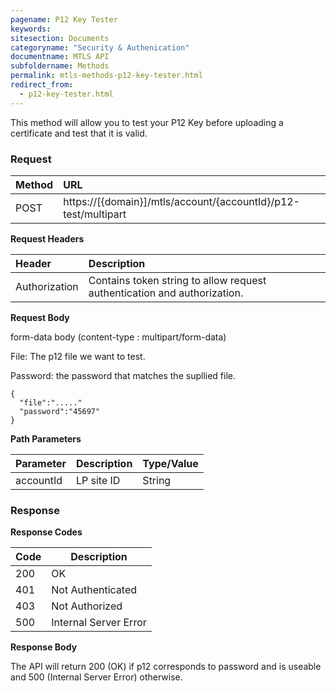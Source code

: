 ```yaml
---
pagename: P12 Key Tester
keywords:
sitesection: Documents
categoryname: "Security & Authenication"
documentname: MTLS API
subfoldername: Methods
permalink: mtls-methods-p12-key-tester.html
redirect_from:
  - p12-key-tester.html
---
```


This method will allow you to test your P12 Key before uploading a certificate and test that it is valid.

### Request

 |Method|      URL|  
 |:--------  |:---  |
 |POST|  https://[{domain}]/mtls/account/{accountId}/p12-test/multipart |


**Request Headers**

 |Header         |Description  |
 |:------|        :--------  |
 |Authorization|    Contains token string to allow request authentication and authorization.  |

**Request Body**

form-data body (content-type : multipart/form-data)

File: The p12 file we want to test.

Password: the password that matches the supllied file.

```
{
  "file":"....."
  "password":"45697"
}
```

**Path Parameters**

 |Parameter|  Description|  Type/Value |
 |:------    |:--------    |:--------|
 |accountId|  LP site ID |   String |

### Response

**Response Codes**

| Code | Description           |
|------|-----------------------|
| 200  | OK                    |
| 401  | Not Authenticated     |
| 403  | Not Authorized        |
| 500  | Internal Server Error |



**Response Body**

The API will return 200 (OK) if p12 corresponds to password and is useable and 500 (Internal Server Error) otherwise.
